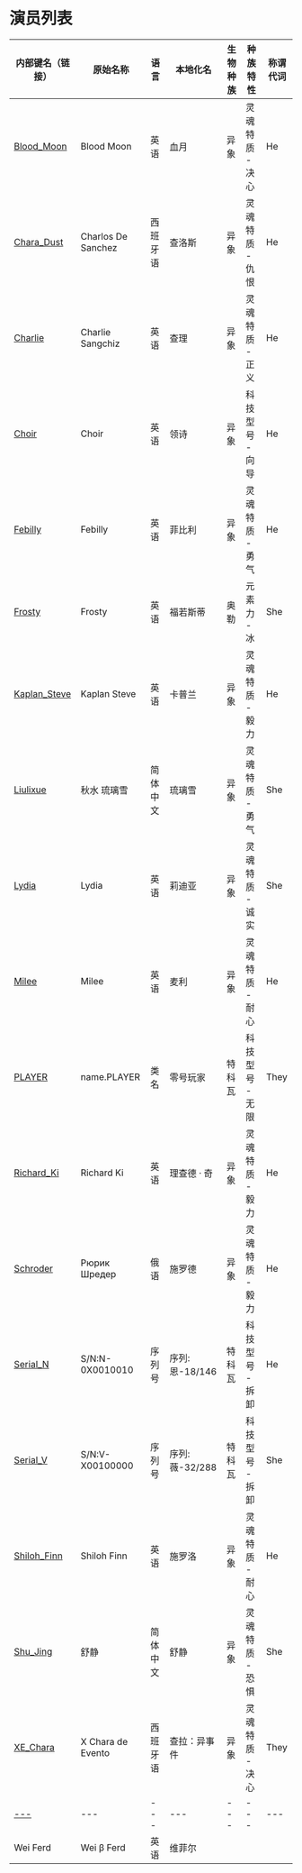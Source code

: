 # 演员列表

| 内部键名（链接）                        | 原始名称               | 语言   | 本地化名        | 生物种族 | 种族特性      | 称谓代词 |
| ------------------------------- | ------------------ | ---- | ----------- | ---- | --------- | ---- |
| [Blood_Moon](Blood_Moon.md)     | Blood Moon         | 英语   | 血月          | 异象   | 灵魂特质 - 决心 | He   |
| [Chara_Dust](Chara_Dust.md)     | Charlos De Sanchez | 西班牙语 | 查洛斯         | 异象   | 灵魂特质 - 仇恨 | He   |
| [Charlie](Charlie.md)           | Charlie Sangchiz   | 英语   | 查理          | 异象   | 灵魂特质 - 正义 | He   |
| [Choir](Choir.md)               | Choir              | 英语   | 领诗          | 异象   | 科技型号 - 向导 | He   |
| [Febilly](Febilly.md)           | Febilly            | 英语   | 菲比利         | 异象   | 灵魂特质 - 勇气 | He   |
| [Frosty](Frosty.md)             | Frosty             | 英语   | 福若斯蒂        | 奥勒   | 元素力 - 冰   | She  |
| [Kaplan_Steve](Kaplan_Steve.md) | Kaplan Steve       | 英语   | 卡普兰         | 异象   | 灵魂特质 - 毅力 | He   |
| [Liulixue](Liulixue.md)         | 秋水 琉璃雪             | 简体中文 | 琉璃雪         | 异象   | 灵魂特质 - 勇气 | She  |
| [Lydia](Lydia.md)               | Lydia              | 英语   | 莉迪亚         | 异象   | 灵魂特质 - 诚实 | She  |
| [Milee](Milee.md)               | Milee              | 英语   | 麦利          | 异象   | 灵魂特质 - 耐心 | He   |
| [PLAYER](PLAYER.md)             | name.PLAYER        | 类名   | 零号玩家        | 特科瓦  | 科技型号 - 无限 | They |
| [Richard_Ki](Richard_Ki.md)     | Richard Ki         | 英语   | 理查德 · 奇     | 异象   | 灵魂特质 - 毅力 | He   |
| [Schroder](Schroder.md)         | Рюрик Шредер       | 俄语   | 施罗德         | 异象   | 灵魂特质 - 毅力 | He   |
| [Serial_N](Serial_N.md)         | S/N:N-0X0010010    | 序列号  | 序列:恩-18/146 | 特科瓦  | 科技型号 - 拆卸 | He   |
| [Serial_V](Serial_V.md)         | S/N:V-X00100000    | 序列号  | 序列:薇-32/288 | 特科瓦  | 科技型号 - 拆卸 | She  |
| [Shiloh_Finn](Shiloh_Finn.md)   | Shiloh Finn        | 英语   | 施罗洛         | 异象   | 灵魂特质 - 耐心 | He   |
| [Shu_Jing](Shu_Jing.md)         | 舒静                 | 简体中文 | 舒静          | 异象   | 灵魂特质 - 恐惧 | She  |
| [XE_Chara](XE_Chara)            | X Chara de Evento  | 西班牙语 | 查拉：异事件      | 异象   | 灵魂特质 - 决心 | They |
| [---]()                         | ---                | ---  | ---         | ---  | ---       | ---  |
| Wei Ferd                        | Wei β Ferd         | 英语   | 维菲尔         |      |           |      |

